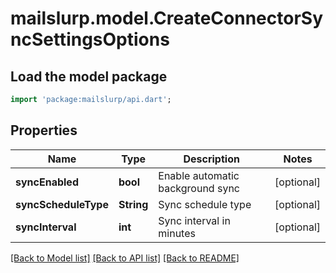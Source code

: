 # mailslurp.model.CreateConnectorSyncSettingsOptions

## Load the model package
```dart
import 'package:mailslurp/api.dart';
```

## Properties
Name | Type | Description | Notes
------------ | ------------- | ------------- | -------------
**syncEnabled** | **bool** | Enable automatic background sync | [optional] 
**syncScheduleType** | **String** | Sync schedule type | [optional] 
**syncInterval** | **int** | Sync interval in minutes | [optional] 

[[Back to Model list]](../README#documentation-for-models) [[Back to API list]](../README#documentation-for-api-endpoints) [[Back to README]](../README)


